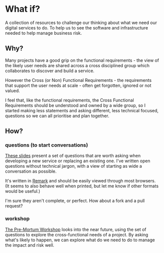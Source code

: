 # What if?

A collection of resources to challenge our thinking about what we need our
digital services to do. To help us to see the software and infrastructure
needed to help manage business risk.

## Why?
Many projects have a good grip on the functional requirements - the view of the
likely user needs are shared across a cross disciplined group which collaborates
to discover and build a service.

However the Cross (or Non) Functional Requirements - the requirements that
support the user needs at scale - often get forgotten, ignored or not valued.

I feel that, like the functional requirements, the Cross Functional Requirements
should be understood and owned by a wide group, so I started making less
statements and asking different, less technical focused, questions so we can all
prioritise and plan together.

## How?
### questions (to start conversations)
[These slides](http://cdn.rawgit.com/danielabel/what-ifs/bb6f2a22ece4bc391ff2a9dc35ccbcba8c296de3/what-ifs-remark-deck.html)
present a set of questions that are worth asking when developing a new service
or replacing an existing one. I've written open questions without technical
jargon, with a view of starting as wide a conversation as possible.

It's written in [Remark](http://remarkjs.com/) and should be easily viewed
through most browsers. (It seems to also behave well when printed, but let me
know if other formats would be useful.)

I'm sure they aren't complete, or perfect. How about a fork and a pull request?

### workshop
[The Pre-Mortum Workshop](https://github.com/danielabel/what-ifs/blob/master/pre-mortem.md)
looks into the near future, using the set of questions to explore the
cross-functional needs of a project. By asking what's likely to happen, we
can explore what do we need to do to manage the impact and risk well.
